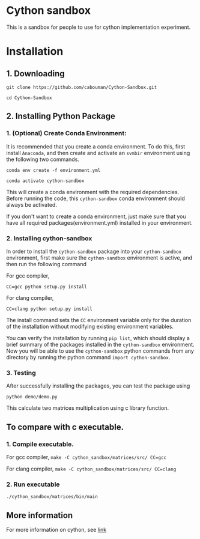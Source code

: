 # Cython sandbox
This is a sandbox for people to use for cython implementation experiment. 

# Installation
## 1. Downloading
``git clone https://github.com/cabouman/Cython-Sandbox.git``

``cd Cython-Sandbox``

## 2. Installing Python Package
### 1. (Optional) Create Conda Environment:
It is recommended that you create a conda environment.
To do this, first install ``Anaconda``, and then create and activate an ``svmbir`` environment using the following two commands.

``conda env create -f environment.yml``

``conda activate cython-sandbox``

This will create a conda environment with the required dependencies.
Before running the code, this ``cython-sandbox`` conda environment should always be activated.

If you don't want to create a conda environment, just make sure that you have all required packages(environment.yml) installed in your environment.

### 2. Installing cython-sandbox
In order to install the ``cython-sandbox`` package into your ``cython-sandbox`` environment, first make sure the ``cython-sandbox`` environment is active, and then run the following command

For gcc compiler,

``CC=gcc python setup.py install``

For clang compiler,

``CC=clang python setup.py install``

The install command sets the ``CC`` environment variable only for the duration of the installation without modifying existing environment variables.

You can verify the installation by running ``pip list``, which should display a brief summary of the packages installed in the ``cython-sandbox`` environment.
Now you will be able to use the ``cython-sandbox`` python commands from any directory by running the python command ``import cython-sandbox``.

### 3. Testing
After successfully installing the packages, you can test the package using

``python demo/demo.py``

This calculate two matrices multiplication using c library function.

## To compare with c executable.

### 1. Compile executable.

For gcc compiler,
``make -C cython_sandbox/matrices/src/ CC=gcc``

For clang compiler,
``make -C cython_sandbox/matrices/src/ CC=clang``

### 2. Run executable
``./cython_sandbox/matrices/bin/main``


## More information

For more information on cython, see [link](https://suzyahyah.github.io/cython/programming/2018/12/01/Gotchas-in-Cython.html)
